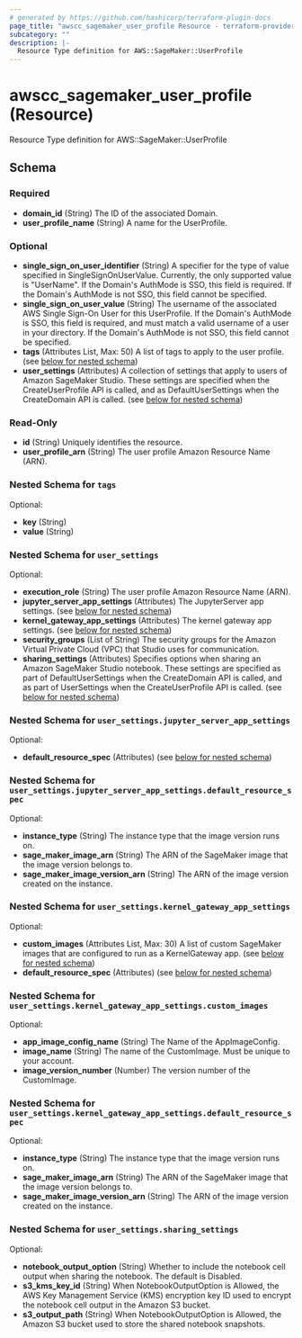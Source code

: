 ```yaml
---
# generated by https://github.com/hashicorp/terraform-plugin-docs
page_title: "awscc_sagemaker_user_profile Resource - terraform-provider-awscc"
subcategory: ""
description: |-
  Resource Type definition for AWS::SageMaker::UserProfile
---
```


# awscc_sagemaker_user_profile (Resource)

Resource Type definition for AWS::SageMaker::UserProfile



<!-- schema generated by tfplugindocs -->
## Schema

### Required

- **domain_id** (String) The ID of the associated Domain.
- **user_profile_name** (String) A name for the UserProfile.

### Optional

- **single_sign_on_user_identifier** (String) A specifier for the type of value specified in SingleSignOnUserValue. Currently, the only supported value is "UserName". If the Domain's AuthMode is SSO, this field is required. If the Domain's AuthMode is not SSO, this field cannot be specified.
- **single_sign_on_user_value** (String) The username of the associated AWS Single Sign-On User for this UserProfile. If the Domain's AuthMode is SSO, this field is required, and must match a valid username of a user in your directory. If the Domain's AuthMode is not SSO, this field cannot be specified.
- **tags** (Attributes List, Max: 50) A list of tags to apply to the user profile. (see [below for nested schema](#nestedatt--tags))
- **user_settings** (Attributes) A collection of settings that apply to users of Amazon SageMaker Studio. These settings are specified when the CreateUserProfile API is called, and as DefaultUserSettings when the CreateDomain API is called. (see [below for nested schema](#nestedatt--user_settings))

### Read-Only

- **id** (String) Uniquely identifies the resource.
- **user_profile_arn** (String) The user profile Amazon Resource Name (ARN).

<a id="nestedatt--tags"></a>
### Nested Schema for `tags`

Optional:

- **key** (String)
- **value** (String)


<a id="nestedatt--user_settings"></a>
### Nested Schema for `user_settings`

Optional:

- **execution_role** (String) The user profile Amazon Resource Name (ARN).
- **jupyter_server_app_settings** (Attributes) The JupyterServer app settings. (see [below for nested schema](#nestedatt--user_settings--jupyter_server_app_settings))
- **kernel_gateway_app_settings** (Attributes) The kernel gateway app settings. (see [below for nested schema](#nestedatt--user_settings--kernel_gateway_app_settings))
- **security_groups** (List of String) The security groups for the Amazon Virtual Private Cloud (VPC) that Studio uses for communication.
- **sharing_settings** (Attributes) Specifies options when sharing an Amazon SageMaker Studio notebook. These settings are specified as part of DefaultUserSettings when the CreateDomain API is called, and as part of UserSettings when the CreateUserProfile API is called. (see [below for nested schema](#nestedatt--user_settings--sharing_settings))

<a id="nestedatt--user_settings--jupyter_server_app_settings"></a>
### Nested Schema for `user_settings.jupyter_server_app_settings`

Optional:

- **default_resource_spec** (Attributes) (see [below for nested schema](#nestedatt--user_settings--jupyter_server_app_settings--default_resource_spec))

<a id="nestedatt--user_settings--jupyter_server_app_settings--default_resource_spec"></a>
### Nested Schema for `user_settings.jupyter_server_app_settings.default_resource_spec`

Optional:

- **instance_type** (String) The instance type that the image version runs on.
- **sage_maker_image_arn** (String) The ARN of the SageMaker image that the image version belongs to.
- **sage_maker_image_version_arn** (String) The ARN of the image version created on the instance.



<a id="nestedatt--user_settings--kernel_gateway_app_settings"></a>
### Nested Schema for `user_settings.kernel_gateway_app_settings`

Optional:

- **custom_images** (Attributes List, Max: 30) A list of custom SageMaker images that are configured to run as a KernelGateway app. (see [below for nested schema](#nestedatt--user_settings--kernel_gateway_app_settings--custom_images))
- **default_resource_spec** (Attributes) (see [below for nested schema](#nestedatt--user_settings--kernel_gateway_app_settings--default_resource_spec))

<a id="nestedatt--user_settings--kernel_gateway_app_settings--custom_images"></a>
### Nested Schema for `user_settings.kernel_gateway_app_settings.custom_images`

Optional:

- **app_image_config_name** (String) The Name of the AppImageConfig.
- **image_name** (String) The name of the CustomImage. Must be unique to your account.
- **image_version_number** (Number) The version number of the CustomImage.


<a id="nestedatt--user_settings--kernel_gateway_app_settings--default_resource_spec"></a>
### Nested Schema for `user_settings.kernel_gateway_app_settings.default_resource_spec`

Optional:

- **instance_type** (String) The instance type that the image version runs on.
- **sage_maker_image_arn** (String) The ARN of the SageMaker image that the image version belongs to.
- **sage_maker_image_version_arn** (String) The ARN of the image version created on the instance.



<a id="nestedatt--user_settings--sharing_settings"></a>
### Nested Schema for `user_settings.sharing_settings`

Optional:

- **notebook_output_option** (String) Whether to include the notebook cell output when sharing the notebook. The default is Disabled.
- **s3_kms_key_id** (String) When NotebookOutputOption is Allowed, the AWS Key Management Service (KMS) encryption key ID used to encrypt the notebook cell output in the Amazon S3 bucket.
- **s3_output_path** (String) When NotebookOutputOption is Allowed, the Amazon S3 bucket used to store the shared notebook snapshots.



